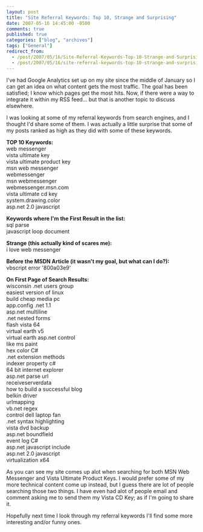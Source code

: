 ```yaml
---
layout: post
title: "Site Referral Keywords: Top 10, Strange and Surprising"
date: 2007-05-16 14:45:00 -0500
comments: true
published: true
categories: ["blog", "archives"]
tags: ["General"]
redirect_from: 
  - /post/2007/05/16/Site-Referral-Keywords-Top-10-Strange-and-Surprising
  - /post/2007/05/16/site-referral-keywords-top-10-strange-and-surprising
---
```

<!-- more -->
<P>I've had Google Analytics set up on my site since the middle of January so I can get an idea on what content gets the most traffic. The goal has been satisfied; I know which pages get the most hits. Now, if there were a way to integrate it within my RSS feed... but that is another topic to discuss elsewhere.</P>
<P>I was looking at some of my referral keywords from search engines, and I thought I'd share some of them. I was actually a little surprise that some of my posts ranked as high as they did with some of these keywords.</P>
<P><STRONG>TOP 10 Keywords:</STRONG><BR>web messenger<BR>vista ultimate key<BR>vista ultimate product key<BR>msn web messenger<BR>webmessenger<BR>msn webmessenger<BR>webmessenger.msn.com<BR>vista ultimate cd key<BR>system.drawing.color<BR>asp.net 2.0 javascript</P>
<P><STRONG>Keywords where I'm the First Result in the list:<BR></STRONG>sql parse<BR>javascript loop document</P>
<P><STRONG>Strange (this actually kind of scares me):</STRONG><BR>i love web messenger</P>
<P><STRONG>Before the MSDN Article (it wasn't my goal, but what can I do?):</STRONG><BR>vbscript error '800a03e9'</P>
<P><STRONG>On First Page of Search Results:</STRONG><BR>wisconsin .net users group<BR>easiest version of linux<BR>build cheap media pc<BR>app.config .net 1.1<BR>asp.net multiline<BR>.net nested forms<BR>flash vista 64<BR>virtual earth v5<BR>virtual earth asp.net control<BR>like ms paint<BR>hex color C#<BR>.net extension methods<BR>indexer property c#<BR>64 bit internet explorer<BR>asp.net parse url<BR>receiveserverdata<BR>how to build a successful blog<BR>belkin driver<BR>urlmapping<BR>vb.net regex<BR>control dell laptop fan<BR>.net syntax highlighting<BR>vista dvd backup<BR>asp.net boundfield<BR>event log C#<BR>asp.net javascript include<BR>asp.net 2.0 javascript<BR>virtualization x64<BR></P>
<P>As you can see my site comes up alot when searching for both MSN Web Messenger and Vista Ultimate Product Keys. I would prefer some of my more technical content come up instead, but I guess there are lot of people searching those two things. I have even had alot of people email and comment asking me to send them my Vista CD Key; as if I'm going to share it.</P>
<P>Hopefully next time I look through my referral keywords I'll find some more interesting and/or funny ones.</P>

